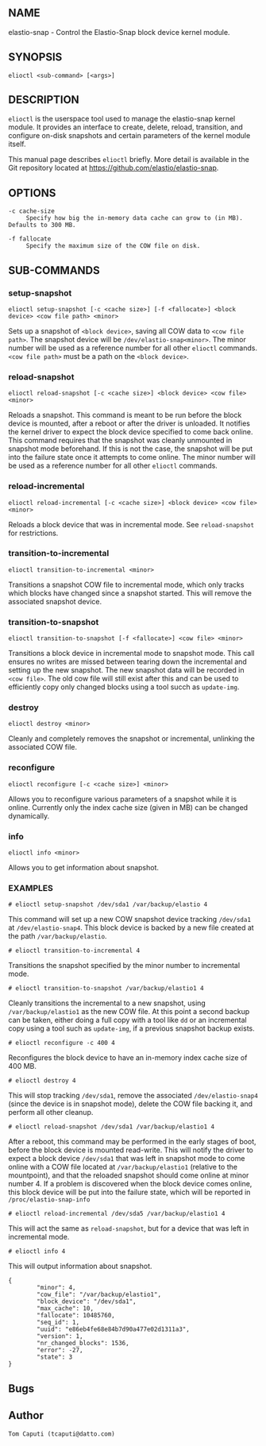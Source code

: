 ## NAME

elastio-snap - Control the Elastio-Snap block device kernel module.

## SYNOPSIS

`elioctl <sub-command> [<args>]`

## DESCRIPTION

`elioctl` is the userspace tool used to manage the elastio-snap kernel module. It provides an interface to create, delete, reload, transition, and configure on-disk snapshots and certain parameters of the kernel module itself.

This manual page describes `elioctl` briefly. More detail is available in the Git repository located at https://github.com/elastio/elastio-snap. 

## OPTIONS
    -c cache-size
         Specify how big the in-memory data cache can grow to (in MB). Defaults to 300 MB.

    -f fallocate
         Specify the maximum size of the COW file on disk.

## SUB-COMMANDS

### setup-snapshot

`elioctl setup-snapshot [-c <cache size>] [-f <fallocate>] <block device> <cow file path> <minor>`

Sets up a snapshot of `<block device>`, saving all COW data to `<cow file path>`. The snapshot device will be `/dev/elastio-snap<minor>`. The minor number will be used as a reference number for all other `elioctl` commands. `<cow file path>` must be a path on the `<block device>`.

### reload-snapshot

`elioctl reload-snapshot [-c <cache size>] <block device> <cow file> <minor>`

Reloads a snapshot. This command is meant to be run before the block device is mounted, after a reboot or after the driver is unloaded. It notifies the kernel driver to expect the block device specified to come back online. This command requires that the snapshot was cleanly unmounted in snapshot mode beforehand. If this is not the case, the snapshot will be put into the failure state once it attempts to come online. The minor number will be used as a reference number for all other `elioctl` commands.

### reload-incremental

`elioctl reload-incremental [-c <cache size>] <block device> <cow file> <minor>`

Reloads a block device that was in incremental mode. See `reload-snapshot` for restrictions.

### transition-to-incremental

`elioctl transition-to-incremental <minor>`

Transitions a snapshot COW file to incremental mode, which only tracks which blocks have changed since a snapshot started. This will remove the associated snapshot device.

### transition-to-snapshot

`elioctl transition-to-snapshot [-f <fallocate>] <cow file> <minor>`

Transitions a block device in incremental mode to snapshot mode. This call ensures no writes are missed between tearing down the incremental and setting up the new snapshot. The new snapshot data will be recorded in `<cow file>`. The old cow file will still exist after this and can be used to efficiently copy only changed blocks using a tool succh as `update-img`.

### destroy

`elioctl destroy <minor>`

Cleanly and completely removes the snapshot or incremental, unlinking the associated COW file.

### reconfigure

`elioctl reconfigure [-c <cache size>] <minor>`

Allows you to reconfigure various parameters of a snapshot while it is online. Currently only the index cache size (given in MB) can be changed dynamically.

### info

`elioctl info <minor>`

Allows you to get information about snapshot.

### EXAMPLES

`# elioctl setup-snapshot /dev/sda1 /var/backup/elastio 4`

This command will set up a new COW snapshot device tracking `/dev/sda1` at `/dev/elastio-snap4`. This block device is backed by a new file created at the path `/var/backup/elastio`.

`# elioctl transition-to-incremental 4`

Transitions the snapshot specified by the minor number to incremental mode.

`# elioctl transition-to-snapshot /var/backup/elastio1 4`

Cleanly transitions the incremental to a new snapshot, using `/var/backup/elastio1` as the new COW file. At this point a second backup can be taken, either doing a full copy with a tool like `dd` or an incremental copy using a tool such as `update-img`, if a previous snapshot backup exists.

`# elioctl reconfigure -c 400 4`

Reconfigures the block device to have an in-memory index cache size of 400 MB.

`# elioctl destroy 4`

This will stop tracking `/dev/sda1`, remove the associated `/dev/elastio-snap4` (since the device is in snapshot mode), delete the COW file backing it, and perform all other cleanup.

`# elioctl reload-snapshot /dev/sda1 /var/backup/elastio1 4`

After a reboot, this command may be performed in the early stages of boot, before the block device is mounted read-write. This will notify the driver to expect a block device `/dev/sda1` that was left in snapshot mode to come online with a COW file located at `/var/backup/elastio1` (relative to the mountpoint), and that the reloaded snapshot should come online at minor number 4. If a problem is discovered when the block device comes online, this block device will be put into the failure state, which will be reported in `/proc/elastio-snap-info`

`# elioctl reload-incremental /dev/sda5 /var/backup/elastio1 4`

This will act the same as `reload-snapshot`, but for a device that was left in incremental mode.

`# elioctl info 4`

This will output information about snapshot.
```
{
        "minor": 4,
        "cow_file": "/var/backup/elastio1",
        "block_device": "/dev/sda1",
        "max_cache": 10,
        "fallocate": 10485760,
        "seq_id": 1,
        "uuid": "e86eb4fe68e84b7d90a477e02d1311a3",
        "version": 1,
        "nr_changed_blocks": 1536,
        "error": -27,
        "state": 3
}
```

## Bugs

## Author

    Tom Caputi (tcaputi@datto.com)
